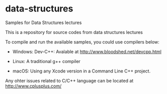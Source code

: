 # data-structures
Samples for Data Structures lectures

This is a repository for source codes from data structures lectures

To compile and run the available samples, you could use compilers below:

- Windows: Dev-C++: Avalable at http://www.bloodshed.net/devcpp.html
 
- Linux: A traditional g++ compiler
 
- macOS: Using any Xcode version in a Command Line C++ project. 
  
 Any ohter issues related to C/C++ language can be located at http://www.cplusplus.com/
